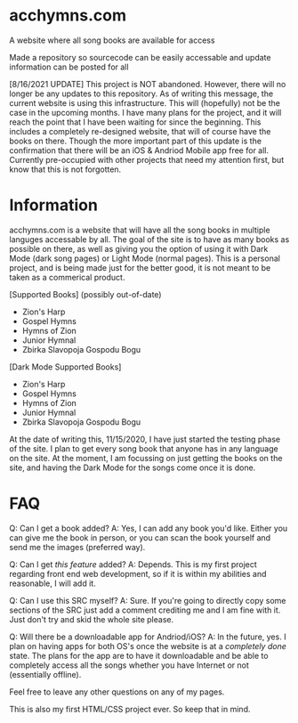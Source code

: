 # acchymns.com

A website where all song books are available for access

Made a repository so sourcecode can be easily accessable and update information can be posted for all

[8/16/2021 UPDATE] This project is NOT abandoned. However, there will no longer be any updates to this repository. As of writing this message, the current website is using this infrastructure. This will (hopefully) not be the case in the upcoming months. I have many plans for the project, and it will reach the point that I have been waiting for since the beginning. This includes a completely re-designed website, that will of course have the books on there. Though the more important part of this update is the confirmation that there will be an iOS & Andriod Mobile app free for all. Currently pre-occupied with other projects that need my attention first, but know that this is not forgotten.


# Information

acchymns.com is a website that will have all the song books in multiple languges accessable by all. The goal of the site is to have as many books as possible on there, as well as giving you the option of using it with Dark Mode (dark song pages) or Light Mode (normal pages). This is a personal project, and is being made just for the better good, it is not meant to be taken as a commerical product.

[Supported Books] (possibly out-of-date)
- Zion's Harp
- Gospel Hymns
- Hymns of Zion
- Junior Hymnal
- Zbirka Slavopoja Gospodu Bogu

[Dark Mode Supported Books]
- Zion's Harp
- Gospel Hymns
- Hymns of Zion
- Junior Hymnal
- Zbirka Slavopoja Gospodu Bogu

At the date of writing this, 11/15/2020, I have just started the testing phase of the site. I plan to get every song book that anyone has in any language on the site. At the moment, I am focussing on just getting the books on the site, and having the Dark Mode for the songs come once it is done.

# FAQ

Q: Can I get a book added?
A: Yes, I can add any book you'd like. Either you can give me the book in person, or you can scan the book yourself and send me the images (preferred way).

Q: Can I get *this feature* added?
A: Depends. This is my first project regarding front end web development, so if it is within my abilities and reasonable, I will add it.

Q: Can I use this SRC myself?
A: Sure. If you're going to directly copy some sections of the SRC just add a comment crediting me and I am fine with it. Just don't try and skid the whole site please.

Q: Will there be a downloadable app for Andriod/iOS?
A: In the future, yes. I plan on having apps for both OS's once the website is at a *completely done* state. The plans for the app are to have it downloadable and be able to completely access all the songs whether you have Internet or not (essentially offline).


Feel free to leave any other questions on any of my pages.

This is also my first HTML/CSS project ever. So keep that in mind.
